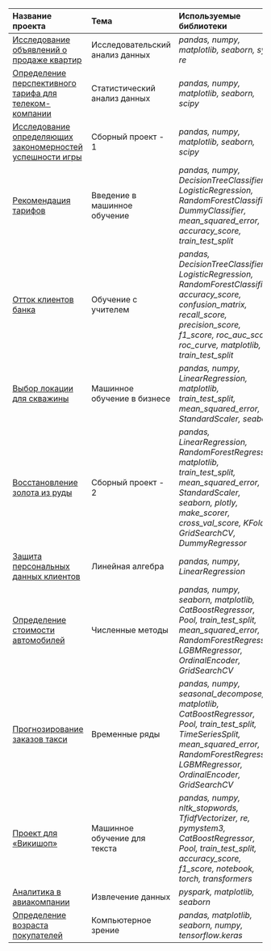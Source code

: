
| Название проекта | Тема| Используемые библиотеки | 
| :---------------------- | :---------------------- | :---------------------- |
| [Исследование объявлений о продаже квартир](projects/01-исследовательский-анализ-данных) | Исследовательский анализ данных | *pandas, numpy, matplotlib, seaborn, sys, re* |
| [Определение перспективного тарифа для телеком-компании](5659eb1d-749d-4498-9dba-8bde98849a4b) | Статистический анализ данных | *pandas, numpy, matplotlib, seaborn, scipy* |
| [Исследование определяющих закономерностей успешности игры](6393e9c7-b4f3-4765-883b-ad426db186e4) | Сборный проект - 1 | *pandas, numpy, matplotlib, seaborn, scipy* |
| [Рекомендация тарифов](7f850db4-f7ae-40b2-a9b6-a4c91e440c49) | Введение в машинное обучение | *pandas, numpy, DecisionTreeClassifier, LogisticRegression, RandomForestClassifier, DummyClassifier, mean_squared_error, accuracy_score, train_test_split* |
| [Отток клиентов банка](e9362a5d-de9d-4641-9755-20edf63bfe54) | Обучение с учителем | *pandas, DecisionTreeClassifier, LogisticRegression, RandomForestClassifier, accuracy_score, confusion_matrix, recall_score, precision_score, f1_score, roc_auc_score, roc_curve, matplotlib, train_test_split* |
| [Выбор локации для скважины](9ff71122-adb4-4c29-b46e-c780462be976) | Машинное обучение в бизнесе | *pandas, numpy, LinearRegression, matplotlib, train_test_split, mean_squared_error, StandardScaler, seaborn* |
| [Восстановление золота из руды](a86197ad-100a-47c4-a68f-7c2ca0d8b330) | Сборный проект - 2 | *pandas, LinearRegression, RandomForestRegressor, matplotlib, train_test_split, mean_squared_error, StandardScaler, seaborn, plotly, make_scorer, cross_val_score, KFold, GridSearchCV, DummyRegressor* |
| [Защита персональных данных клиентов](c6e11f1e-c6e9-4d48-ab16-1d5c2c50653a) | Линейная алгебра | *pandas, numpy, LinearRegression* |
| [Определение стоимости автомобилей](c578283bc-1fcc-49dd-af05-1698d71a2c7d) | Численные методы | *pandas, numpy, seaborn, matplotlib, CatBoostRegressor, Pool, train_test_split, mean_squared_error, RandomForestRegressor, LGBMRegressor, OrdinalEncoder, GridSearchCV* |
| [Прогнозирование заказов такси](976df3b7-f017-4f69-8370-ada13b6c7027) | Временные ряды | *pandas, numpy, seasonal_decompose, matplotlib, CatBoostRegressor, Pool, train_test_split, TimeSeriesSplit, mean_squared_error, RandomForestRegressor, LGBMRegressor, OrdinalEncoder, GridSearchCV* |
| [Проект для «Викишоп»](Untitled2) | Машинное обучение для текста | *pandas, numpy, nltk_stopwords, TfidfVectorizer, re, pymystem3, CatBoostRegressor, Pool, train_test_split, accuracy_score, f1_score, notebook, torch, transformers* |
| [Аналитика в авиакомпании](09c0175b-2bd6-448d-842e-cd23bf319d89) | Извлечение данных | *pyspark, matplotlib, seaborn* |
| [Определение возраста покупателей](f524969e-4512-42d5-9bb7-925266d8034b) | Компьютерное зрение | *pandas, matplotlib, seaborn, numpy, tensorflow.keras* |
